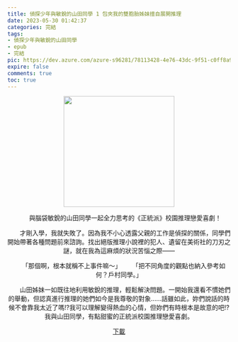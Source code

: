 ```yaml
---
title: 偵探少年與敏銳的山田同學 1 包夾我的雙胞胎姊妹擅自展開推理
date: 2023-05-30 01:42:37
categories: 完結
tags:
- 偵探少年與敏銳的山田同學
- epub
- 完結
pic: https://dev.azure.com/azure-s96281/78113428-4e76-43dc-9f51-c0ff8a913055/_apis/git/repositories/a379171b-de46-4c10-9b0d-00da23959885/items?path=/Epub Cover/偵探少年與敏銳的山田同學01.jpg&$format=octetStream&api-version=5.0
expire: false
comments: true
toc: true
---
```


<div style="text-align:center" class="kratos-post-content">

<img width="250px" src="https://dev.azure.com/azure-s96281/78113428-4e76-43dc-9f51-c0ff8a913055/_apis/git/repositories/a379171b-de46-4c10-9b0d-00da23959885/items?path=/Epub Cover/偵探少年與敏銳的山田同學01.jpg&$format=octetStream&api-version=5.0">

<p>
　　與腦袋敏銳的山田同學一起全力思考的《正統派》校園推理戀愛喜劇！

　　才剛入學，我就失敗了。因為我不小心透露父親的工作是偵探的關係，同學們開始帶著各種問題前來諮詢。找出絕版推理小說裡的犯人、遺留在美術社的刀刃之謎，就在我為這麻煩的狀況苦惱之際——

　　「那個啊，根本就稱不上事件嘛～」
　　「把不同角度的觀點也納入參考如何？戶村同學。」

　　山田姊妹一如既往地利用敏銳的推理，輕鬆解決問題。一開始我還看不慣她們的舉動，但認真進行推理的她們如今是我尊敬的對象……話雖如此，妳們說話的時候不會靠我太近了嗎!?我可以理解變得熱血的心情，但妳們有時根本是故意的吧!?我與山田同學，有點甜蜜的正統派校園推理戀愛喜劇。
</p>

<p>
<a href="https://epubdatabase.azurewebsites.net/EBOOKS/EPUB/完結/偵探少年與敏銳的山田同學/%E5%81%B5%E6%8E%A2%E5%B0%91%E5%B9%B4%E8%88%87%E6%95%8F%E9%8A%B3%E7%9A%84%E5%B1%B1%E7%94%B0%E5%90%8C%E5%AD%B8%2001.epub?download=1">下載</a>
</p>

</div>